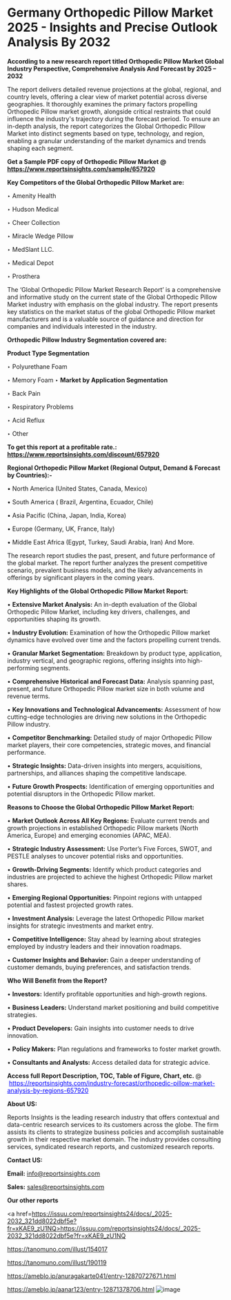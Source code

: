 # Germany Orthopedic Pillow Market 2025 - Insights and Precise Outlook Analysis By 2032

<strong>According to a new research report titled Orthopedic Pillow Market Global Industry Perspective, Comprehensive Analysis And Forecast by 2025 – 2032</strong>

The report delivers detailed revenue projections at the global, regional, and country levels, offering a clear view of market potential across diverse geographies. It thoroughly examines the primary factors propelling Orthopedic Pillow market growth, alongside critical restraints that could influence the industry's trajectory during the forecast period. To ensure an in-depth analysis, the report categorizes the Global Orthopedic Pillow Market into distinct segments based on type, technology, and region, enabling a granular understanding of the market dynamics and trends shaping each segment.

<strong>Get a Sample PDF copy of Orthopedic Pillow Market </strong><strong>@<a href=https://www.reportsinsights.com/sample/657920 style=color:#0000ff;> https://www.reportsinsights.com/sample/657920</a></strong></font>

<strong>Key Competitors of the Global Orthopedic Pillow Market are:</strong>

‣ Amenity Health

‣ Hudson Medical

‣ Cheer Collection

‣ Miracle Wedge Pillow

‣ MedSlant LLC.

‣ Medical Depot

‣ Prosthera

The ‘Global Orthopedic Pillow Market Research Report’ is a comprehensive and informative study on the current state of the Global Orthopedic Pillow Market industry with emphasis on the global industry. The report presents key statistics on the market status of the global Orthopedic Pillow market manufacturers and is a valuable source of guidance and direction for companies and individuals interested in the industry.

<strong>Orthopedic Pillow Industry Segmentation covered are:</strong>

<strong>Product Type Segmentation</strong>

‣ Polyurethane Foam

‣ Memory Foam
‣ 
<strong>Market by Application Segmentation</strong>

‣ Back Pain

‣ Respiratory Problems

‣ Acid Reflux

‣ Other

<strong>To get this report at a profitable rate.: <a href=https://www.reportsinsights.com/discount/657920 style=color:#0000ff;>https://www.reportsinsights.com/discount/657920</a></strong></font>

<strong>Regional Orthopedic Pillow Market (Regional Output, Demand &amp; Forecast by Countries):-</strong>

• North America (United States, Canada, Mexico)

• South America ( Brazil, Argentina, Ecuador, Chile)

• Asia Pacific (China, Japan, India, Korea)

• Europe (Germany, UK, France, Italy)

• Middle East Africa (Egypt, Turkey, Saudi Arabia, Iran) And More.

The research report studies the past, present, and future performance of the global market. The report further analyzes the present competitive scenario, prevalent business models, and the likely advancements in offerings by significant players in the coming years.

<strong>Key Highlights of the Global Orthopedic Pillow Market Report:</strong>

• <strong>Extensive Market Analysis:</strong> An in-depth evaluation of the Global Orthopedic Pillow Market, including key drivers, challenges, and opportunities shaping its growth.

• <strong>Industry Evolution:</strong> Examination of how the Orthopedic Pillow market dynamics have evolved over time and the factors propelling current trends.

• <strong>Granular Market Segmentation:</strong> Breakdown by product type, application, industry vertical, and geographic regions, offering insights into high-performing segments.

• <strong>Comprehensive Historical and Forecast Data:</strong> Analysis spanning past, present, and future Orthopedic Pillow market size in both volume and revenue terms.

• <strong>Key Innovations and Technological Advancements:</strong> Assessment of how cutting-edge technologies are driving new solutions in the Orthopedic Pillow industry.

• <strong>Competitor Benchmarking:</strong> Detailed study of major Orthopedic Pillow market players, their core competencies, strategic moves, and financial performance.

• <strong>Strategic Insights:</strong> Data-driven insights into mergers, acquisitions, partnerships, and alliances shaping the competitive landscape.

• <strong>Future Growth Prospects:</strong> Identification of emerging opportunities and potential disruptors in the Orthopedic Pillow market.

<strong>Reasons to Choose the Global Orthopedic Pillow Market Report:</strong>

• <strong>Market Outlook Across All Key Regions:</strong> Evaluate current trends and growth projections in established Orthopedic Pillow markets (North America, Europe) and emerging economies (APAC, MEA).

• <strong>Strategic Industry Assessment:</strong> Use Porter’s Five Forces, SWOT, and PESTLE analyses to uncover potential risks and opportunities.

• <strong>Growth-Driving Segments:</strong> Identify which product categories and industries are projected to achieve the highest Orthopedic Pillow market shares.

• <strong>Emerging Regional Opportunities:</strong> Pinpoint regions with untapped potential and fastest projected growth rates.

• <strong>Investment Analysis:</strong> Leverage the latest Orthopedic Pillow market insights for strategic investments and market entry.

• <strong>Competitive Intelligence:</strong> Stay ahead by learning about strategies employed by industry leaders and their innovation roadmaps.

• <strong>Customer Insights and Behavior:</strong> Gain a deeper understanding of customer demands, buying preferences, and satisfaction trends.

<strong>Who Will Benefit from the Report?</strong>

• <strong>Investors:</strong> Identify profitable opportunities and high-growth regions.

• <strong>Business Leaders:</strong> Understand market positioning and build competitive strategies.

• <strong>Product Developers:</strong> Gain insights into customer needs to drive innovation.

• <strong>Policy Makers:</strong> Plan regulations and frameworks to foster market growth.

• <strong>Consultants and Analysts:</strong> Access detailed data for strategic advice.
</ul>
<strong>Access full Report Description, TOC, Table of Figure, Chart, etc. </strong>@  <a href=https://reportsinsights.com/industry-forecast/orthopedic-pillow-market-analysis-by-regions-657920 style=color:#0000ff;>https://reportsinsights.com/industry-forecast/orthopedic-pillow-market-analysis-by-regions-657920</a></font>

<strong><strong>About US</strong>:</strong>

Reports Insights is the leading research industry that offers contextual and data-centric research services to its customers across the globe. The firm assists its clients to strategize business policies and accomplish sustainable growth in their respective market domain. The industry provides consulting services, syndicated research reports, and customized research reports.

<strong>Contact US:</strong>

<p class=""""><b>Email:</b> <a href=mailto:info@reportsinsights.com>info@reportsinsights.com</a></p>
<p class=""""><b>Sales:</b> <a href=mailto:sales@reportsinsights.com>sales@reportsinsights.com</a></p>

<strong>Our other reports</strong>

<a href=https://issuu.com/reportsinsights24/docs/_2025-2032_321dd8022dbf5e?fr=xKAE9_zU1NQ>https://issuu.com/reportsinsights24/docs/_2025-2032_321dd8022dbf5e?fr=xKAE9_zU1NQ</a>

<a href=https://tanomuno.com/illust/154017>https://tanomuno.com/illust/154017</a>

<a href=https://tanomuno.com/illust/190119>https://tanomuno.com/illust/190119</a>

<a href=https://ameblo.jp/anuragakarte041/entry-12870727671.html>https://ameblo.jp/anuragakarte041/entry-12870727671.html</a>

<a href=https://ameblo.jp/aanar123/entry-12871378706.html>https://ameblo.jp/aanar123/entry-12871378706.html</a>
![image](https://github.com/user-attachments/assets/84f05056-daf5-457d-956b-e86a434a61c2)
